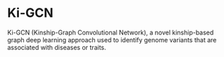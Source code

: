 # Ki-GCN
Ki-GCN (Kinship-Graph Convolutional Network), a novel kinship-based graph deep learning approach used to identify genome variants that are associated with diseases or traits.
